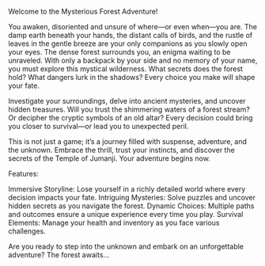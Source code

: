 Welcome to the Mysterious Forest Adventure!

You awaken, disoriented and unsure of where—or even when—you are. The damp earth beneath your hands, the distant calls of birds, and the rustle of leaves in the gentle breeze are your only companions as you slowly open your eyes. The dense forest surrounds you, an enigma waiting to be unraveled.
With only a backpack by your side and no memory of your name, you must explore this mystical wilderness. What secrets does the forest hold? What dangers lurk in the shadows? Every choice you make will shape your fate.

Investigate your surroundings, delve into ancient mysteries, and uncover hidden treasures. Will you trust the shimmering waters of a forest stream? Or decipher the cryptic symbols of an old altar? Every decision could bring you closer to survival—or lead you to unexpected peril.

This is not just a game; it’s a journey filled with suspense, adventure, and the unknown. Embrace the thrill, trust your instincts, and discover the secrets of the Temple of Jumanji. Your adventure begins now.


Features:

Immersive Storyline: Lose yourself in a richly detailed world where every decision impacts your fate.
Intriguing Mysteries: Solve puzzles and uncover hidden secrets as you navigate the forest.
Dynamic Choices: Multiple paths and outcomes ensure a unique experience every time you play.
Survival Elements: Manage your health and inventory as you face various challenges.


Are you ready to step into the unknown and embark on an unforgettable adventure? The forest awaits…
